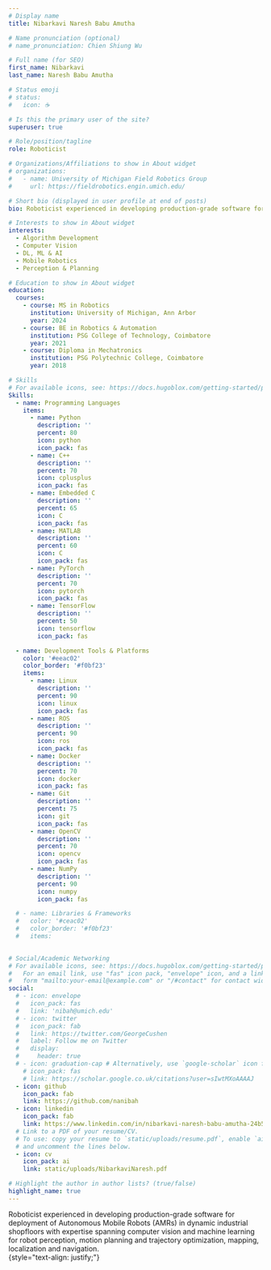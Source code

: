 ```yaml
---
# Display name
title: Nibarkavi Naresh Babu Amutha

# Name pronunciation (optional)
# name_pronunciation: Chien Shiung Wu

# Full name (for SEO)
first_name: Nibarkavi
last_name: Naresh Babu Amutha

# Status emoji
# status:
#   icon: ☕️

# Is this the primary user of the site?
superuser: true

# Role/position/tagline
role: Roboticist

# Organizations/Affiliations to show in About widget
# organizations:
#   - name: University of Michigan Field Robotics Group
#     url: https://fieldrobotics.engin.umich.edu/

# Short bio (displayed in user profile at end of posts)
bio: Roboticist experienced in developing production-grade software for deployment of Autonomous Mobile Robots (AMRs) in dynamic industrial shopfloors with expertise spanning computer vision and machine learning for robot perception, motion planning and  trajectory optimization, mapping, localization and navigation.  

# Interests to show in About widget
interests:
  - Algorithm Development
  - Computer Vision 
  - DL, ML & AI
  - Mobile Robotics
  - Perception & Planning

# Education to show in About widget
education:
  courses:
    - course: MS in Robotics
      institution: University of Michigan, Ann Arbor
      year: 2024
    - course: BE in Robotics & Automation
      institution: PSG College of Technology, Coimbatore
      year: 2021
    - course: Diploma in Mechatronics
      institution: PSG Polytechnic College, Coimbatore
      year: 2018

# Skills
# For available icons, see: https://docs.hugoblox.com/getting-started/page-builder/#iconss
Skills:
  - name: Programming Languages
    items:
      - name: Python
        description: ''
        percent: 80
        icon: python
        icon_pack: fas
      - name: C++
        description: ''
        percent: 70
        icon: cplusplus
        icon_pack: fas
      - name: Embedded C
        description: ''
        percent: 65
        icon: C
        icon_pack: fas
      - name: MATLAB
        description: ''
        percent: 60
        icon: C
        icon_pack: fas
      - name: PyTorch
        description: ''
        percent: 70
        icon: pytorch
        icon_pack: fas
      - name: TensorFlow
        description: ''
        percent: 50
        icon: tensorflow
        icon_pack: fas

  - name: Development Tools & Platforms
    color: '#eeac02'
    color_border: '#f0bf23'
    items:
      - name: Linux
        description: ''
        percent: 90
        icon: linux
        icon_pack: fas
      - name: ROS
        description: ''
        percent: 90
        icon: ros
        icon_pack: fas
      - name: Docker
        description: ''
        percent: 70
        icon: docker
        icon_pack: fas
      - name: Git
        description: ''
        percent: 75
        icon: git
        icon_pack: fas
      - name: OpenCV
        description: ''
        percent: 70
        icon: opencv
        icon_pack: fas
      - name: NumPy 
        description: ''
        percent: 90
        icon: numpy
        icon_pack: fas

  # - name: Libraries & Frameworks
  #   color: '#ceac02'
  #   color_border: '#f0bf23'
  #   items:
            

# Social/Academic Networking
# For available icons, see: https://docs.hugoblox.com/getting-started/page-builder/#icons
#   For an email link, use "fas" icon pack, "envelope" icon, and a link in the
#   form "mailto:your-email@example.com" or "/#contact" for contact widget.
social:
  # - icon: envelope
  #   icon_pack: fas
  #   link: 'nibah@umich.edu'
  # - icon: twitter
  #   icon_pack: fab
  #   link: https://twitter.com/GeorgeCushen
  #   label: Follow me on Twitter
  #   display:
  #     header: true
  # - icon: graduation-cap # Alternatively, use `google-scholar` icon from `ai` icon pack
    # icon_pack: fas
    # link: https://scholar.google.co.uk/citations?user=sIwtMXoAAAAJ
  - icon: github
    icon_pack: fab
    link: https://github.com/nanibah
  - icon: linkedin
    icon_pack: fab
    link: https://www.linkedin.com/in/nibarkavi-naresh-babu-amutha-24b5b7197/
  # Link to a PDF of your resume/CV.
  # To use: copy your resume to `static/uploads/resume.pdf`, enable `ai` icons in `params.yaml`,
  # and uncomment the lines below.
  - icon: cv 
    icon_pack: ai
    link: static/uploads/NibarkaviNaresh.pdf

# Highlight the author in author lists? (true/false)
highlight_name: true
---
```


Roboticist experienced in developing production-grade software for deployment of Autonomous Mobile Robots (AMRs) in dynamic industrial shopfloors with expertise spanning computer vision and machine learning for robot perception, motion planning and  trajectory optimization, mapping, localization and navigation.   
{style="text-align: justify;"}

<!-- /workspaces/Academic-CV/content/authors/admin/_index.md -->
